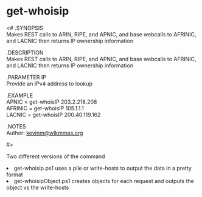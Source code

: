 # get-whoisip

<#
.SYNOPSIS<br>
    Makes REST calls to ARIN, RIPE, and APNIC, and base webcalls to AFRINIC, and LACNIC then returns IP ownership information
 
.DESCRIPTION<br>
    Makes REST calls to ARIN, RIPE, and APNIC, and base webcalls to AFRINIC, and LACNIC then returns IP ownership information
 
.PARAMETER IP<br>
    Provide an IPv4 address to lookup
 
 .EXAMPLE<br>
    APNIC   = get-whoisIP 203.2.218.208<br>
    AFRINIC = get-whoisIP 105.1.1.1<br>
    LACNIC  = get-whoisIP 200.40.119.162<br>

.NOTES<br>
    Author:  kevinm@wlkmmas.org

#>

Two different versions of the command
    <li>get-whoisip.ps1 uses a pile or write-hosts to output the data in a pretty format
    <li>get-whoisipObject.ps1 creates objects for each request and outputs the object vs the write-hosts
